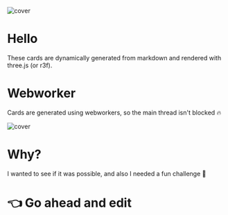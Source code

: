 ![cover](/texture/cover.diffuse.png,/texture/cover.specularColor.png)

# Hello

These cards are dynamically generated from markdown and rendered with three.js (or r3f).

# Webworker

Cards are generated using webworkers, so the main thread isn't blocked 🔥

![cover](/texture/pic3.specularColor.png,/texture/pic3.diffuse.png)

# Why?

I wanted to see if it was possible, and also I needed a fun challenge 🦂

# 👈 Go ahead and edit
